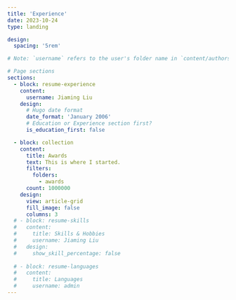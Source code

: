 ```yaml
---
title: 'Experience'
date: 2023-10-24
type: landing

design:
  spacing: '5rem'

# Note: `username` refers to the user's folder name in `content/authors/`

# Page sections
sections:
  - block: resume-experience
    content:
      username: Jiaming Liu
    design:
      # Hugo date format
      date_format: 'January 2006'
      # Education or Experience section first?
      is_education_first: false

  - block: collection
    content:
      title: Awards
      text: This is where I started.
      filters:
        folders:
          - awards
      count: 1000000
    design:
      view: article-grid
      fill_image: false
      columns: 3
  # - block: resume-skills
  #   content:
  #     title: Skills & Hobbies
  #     username: Jiaming Liu
  #   design:
  #     show_skill_percentage: false
  
  # - block: resume-languages
  #   content:
  #     title: Languages
  #     username: admin
---
```

